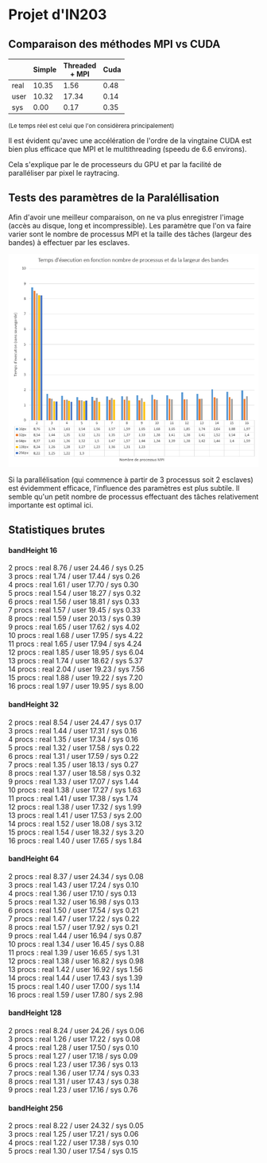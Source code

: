 # Projet d'IN203

## Comparaison des méthodes MPI vs CUDA

|      | Simple | Threaded<br>+ MPI | Cuda |
|------|--------|-------------------|------|
| real |  10.35 |              1.56 | 0.48 |
| user |  10.32 |             17.34 | 0.14 |
| sys  |   0.00 |              0.17 | 0.35 |

<small>(Le temps réel est celui que l'on considèrera principalement)</small>

Il est évident qu'avec une accélération de l'ordre de la vingtaine CUDA est bien plus efficace que MPI et le multithreading (speedu de 6.6 environs).

Cela s'explique par le de processeurs du GPU et par la facilité de paralléliser par pixel le raytracing.

## Tests des paramètres de la Paraléllisation

Afin d'avoir une meilleur comparaison, on ne va plus enregistrer l'image (accès au disque, long et incompressible). Les paramètre que l'on va faire varier sont le nombre de processus MPI et la taille des tâches (largeur des bandes) à effectuer par les esclaves.

![Graph](graph.png)

Si la parallélisation (qui commence à partir de 3 processus soit 2 esclaves) est évidemment efficace, l'influence des paramètres est plus subtile. Il semble qu'un petit nombre de processus effectuant des tâches relativement importante est optimal ici.

## Statistiques brutes
#### bandHeight 16
 2 procs : real 8.76 / user 24.46 / sys 0.25<br>
 3 procs : real 1.74 / user 17.44 / sys 0.26<br>
 4 procs : real 1.61 / user 17.70 / sys 0.30<br>
 5 procs : real 1.54 / user 18.27 / sys 0.32<br>
 6 procs : real 1.56 / user 18.81 / sys 0.33<br>
 7 procs : real 1.57 / user 19.45 / sys 0.33<br>
 8 procs : real 1.59 / user 20.13 / sys 0.39<br>
 9 procs : real 1.65 / user 17.62 / sys 4.02<br>
10 procs : real 1.68 / user 17.95 / sys 4.22<br>
11 procs : real 1.65 / user 17.94 / sys 4.24<br>
12 procs : real 1.85 / user 18.95 / sys 6.04<br>
13 procs : real 1.74 / user 18.62 / sys 5.37<br>
14 procs : real 2.04 / user 19.23 / sys 7.56<br>
15 procs : real 1.88 / user 19.22 / sys 7.20<br>
16 procs : real 1.97 / user 19.95 / sys 8.00<br>

#### bandHeight 32
 2 procs : real 8.54 / user 24.47 / sys 0.17<br>
 3 procs : real 1.44 / user 17.31 / sys 0.16<br>
 4 procs : real 1.35 / user 17.34 / sys 0.16<br>
 5 procs : real 1.32 / user 17.58 / sys 0.22<br>
 6 procs : real 1.31 / user 17.59 / sys 0.22<br>
 7 procs : real 1.35 / user 18.13 / sys 0.27<br>
 8 procs : real 1.37 / user 18.58 / sys 0.32<br>
 9 procs : real 1.33 / user 17.07 / sys 1.44<br>
10 procs : real 1.38 / user 17.27 / sys 1.63<br>
11 procs : real 1.41 / user 17.38 / sys 1.74<br>
12 procs : real 1.38 / user 17.32 / sys 1.99<br>
13 procs : real 1.41 / user 17.53 / sys 2.00<br>
14 procs : real 1.52 / user 18.08 / sys 3.12<br>
15 procs : real 1.54 / user 18.32 / sys 3.20<br>
16 procs : real 1.40 / user 17.65 / sys 1.84<br>

#### bandHeight 64
 2 procs : real 8.37 / user 24.34 / sys 0.08<br>
 3 procs : real 1.43 / user 17.24 / sys 0.10<br>
 4 procs : real 1.36 / user 17.10 / sys 0.13<br>
 5 procs : real 1.32 / user 16.98 / sys 0.13<br>
 6 procs : real 1.50 / user 17.54 / sys 0.21<br>
 7 procs : real 1.47 / user 17.22 / sys 0.22<br>
 8 procs : real 1.57 / user 17.92 / sys 0.21<br>
 9 procs : real 1.44 / user 16.94 / sys 0.87<br>
10 procs : real 1.34 / user 16.45 / sys 0.88<br>
11 procs : real 1.39 / user 16.65 / sys 1.31<br>
12 procs : real 1.38 / user 16.82 / sys 0.98<br>
13 procs : real 1.42 / user 16.92 / sys 1.56<br>
14 procs : real 1.44 / user 17.43 / sys 1.39<br>
15 procs : real 1.40 / user 17.00 / sys 1.14<br>
16 procs : real 1.59 / user 17.80 / sys 2.98<br>

#### bandHeight 128
2 procs : real 8.24 / user 24.26 / sys 0.06<br>
3 procs : real 1.26 / user 17.22 / sys 0.08<br>
4 procs : real 1.28 / user 17.50 / sys 0.10<br>
5 procs : real 1.27 / user 17.18 / sys 0.09<br>
6 procs : real 1.23 / user 17.36 / sys 0.13<br>
7 procs : real 1.36 / user 17.74 / sys 0.33<br>
8 procs : real 1.31 / user 17.43 / sys 0.38<br>
9 procs : real 1.23 / user 17.16 / sys 0.76<br>

#### bandHeight 256
2 procs : real 8.22 / user 24.32 / sys 0.05<br>
3 procs : real 1.25 / user 17.21 / sys 0.06<br>
4 procs : real 1.22 / user 17.38 / sys 0.10<br>
5 procs : real 1.30 / user 17.54 / sys 0.15<br>

